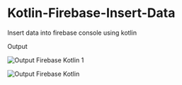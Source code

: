 # Kotlin-Firebase-Insert-Data
Insert data into firebase console using kotlin


Output

![Output Firebase Kotlin 1](https://user-images.githubusercontent.com/55083861/96902857-aaf74c80-14b2-11eb-83df-27e4eede3cc3.PNG)


![Output Firebase Kotlin](https://user-images.githubusercontent.com/55083861/96902862-acc11000-14b2-11eb-8240-4a870c3a1945.jpeg)
